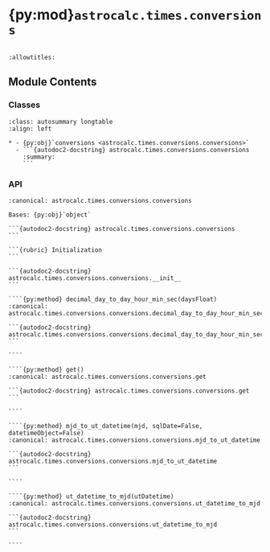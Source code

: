 # {py:mod}`astrocalc.times.conversions`

```{py:module} astrocalc.times.conversions
```

```{autodoc2-docstring} astrocalc.times.conversions
:allowtitles:
```

## Module Contents

### Classes

````{list-table}
:class: autosummary longtable
:align: left

* - {py:obj}`conversions <astrocalc.times.conversions.conversions>`
  - ```{autodoc2-docstring} astrocalc.times.conversions.conversions
    :summary:
    ```
````

### API

`````{py:class} conversions(log, settings=False)
:canonical: astrocalc.times.conversions.conversions

Bases: {py:obj}`object`

```{autodoc2-docstring} astrocalc.times.conversions.conversions
```

```{rubric} Initialization
```

```{autodoc2-docstring} astrocalc.times.conversions.conversions.__init__
```

````{py:method} decimal_day_to_day_hour_min_sec(daysFloat)
:canonical: astrocalc.times.conversions.conversions.decimal_day_to_day_hour_min_sec

```{autodoc2-docstring} astrocalc.times.conversions.conversions.decimal_day_to_day_hour_min_sec
```

````

````{py:method} get()
:canonical: astrocalc.times.conversions.conversions.get

```{autodoc2-docstring} astrocalc.times.conversions.conversions.get
```

````

````{py:method} mjd_to_ut_datetime(mjd, sqlDate=False, datetimeObject=False)
:canonical: astrocalc.times.conversions.conversions.mjd_to_ut_datetime

```{autodoc2-docstring} astrocalc.times.conversions.conversions.mjd_to_ut_datetime
```

````

````{py:method} ut_datetime_to_mjd(utDatetime)
:canonical: astrocalc.times.conversions.conversions.ut_datetime_to_mjd

```{autodoc2-docstring} astrocalc.times.conversions.conversions.ut_datetime_to_mjd
```

````

`````
